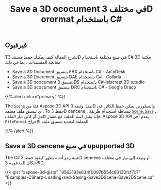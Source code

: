 ﻿---
title: Save a 3D ococument في مختلف 3D orormat باستخدام C#
linktitle: Sava 3D Document
type: docs
weight: 20
url: /ar/net/save-a-3d-document/
description: The Scene فئة من Aspose.3D API يمثل وثيقة 3D والمطورين يمكن حفظ الكائن في أي تنسيق ملف معتمد.
---
## **Oفيرفيو**
Tتشرح المقالة كيف يمكنك حفظ مستند 3D في صيغ مختلفة باستخدام C# 3D مكتبة معالجة المستندات ، بما في ذلك

- Save a 3D Document بتنسيق FBX باستخدام C# - AutoDesk
- Save a 3D Document بتنسيق DAE باستخدام C# - Collada
- Save a 3D ococument بتنسيق 3DS باستخدام C#-isiscreet 3D tutudio
- Save a 3D ococument بتنسيق DRC باستخدام C# - Google Draco

{{% alert color="primary" %}} 

The [`Scene`](https://reference.aspose.com/3d/net/aspose.threed/scene) فئة من Aspose.3D API يمثل وثيقة 3D والمطورين يمكن حفظ الكائن في أي تنسيق ملف معتمد. To حفظ 3D cencene ، ببساطة استخدام طريقة [`Scene.Save`](https://reference.aspose.com/3d/net/aspose.threed/scene/methods/save) ، فإنه يقبل اسم الملف مع مسار كامل أو كائن تيار الملف. Aspose.3D API يقدم آخر `FileFormat` المعلمة لتحديد تنسيق ملف الإخراج.

{{% /alert %}} 

## **Save a 3D cencene في صيغ upupported 3D**

The C# عينة رمز أدناه يظهر كيفية حفظ 3D cencene أو وثيقة إلى تيار في مختلف الأشكال المدعومة 3D.

{{< gist "aspose-3d-gists" "9563193e834f0087b554c83130fcf7c7" "Examples-CSharp-Loading-and-Saving-Save3DScene-Save3DScene.cs" >}}

